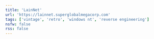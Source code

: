 ```yaml
---
title: 'LainNet'
url: 'https://lainnet.superglobalmegacorp.com'
tags: ['vintage', 'retro', 'windows nt', 'reverse engineering']
nsfw: false
rss: false
---
```

